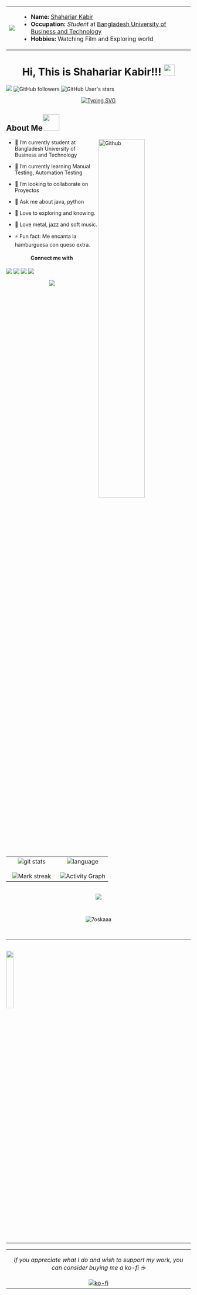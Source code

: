 <table border="0">
  <tr>
    <td><img src="https://c.tenor.com/q9s_XmoedE8AAAAi/piske-usagi.gif"></td>
    <td>
        <ul>
          <li><strong>Name:</strong> <a href="https://www.linkedin.com/in/shahariar07/">Shahariar Kabir</a></li>
          <li><strong>Occupation:</strong> <em>Student</em> at <a href="https://bubt.edu.bd/">Bangladesh University of Business and Technology</a>
          <li><strong>Hobbies:</strong> Watching Film and Exploring world</li>
        </ul>
    </td>
  </tr>
  </table>

<h1 align="center">
Hi, This is Shahariar Kabir!!!
<img src= "https://media.tenor.com/images/2adfe94e69139f3e22623b61d375a7a7/tenor.gif" width= "30" height= "30">
</h1>

![](https://visitor-badge.glitch.me/badge?page_id=shahriaaar007.shahriaaar007) ![GitHub followers](https://img.shields.io/github/followers/shahriaaar007?logo=gitfollower&style=social) 
<img alt="GitHub User's stars" src="https://img.shields.io/github/stars/shahriaaar007?affiliations=owner&color=black&logo=gitstars&logoColor=white&style=social">

<p align="center">
 <a href="https://git.io/typing-svg"><img src="https://readme-typing-svg.demolab.com?font=Fira+Code&pause=1000&color=F78B15&background=DBF2FF00&center=true&vCenter=true&width=435&lines=I+am+a+Computer+Engineer;I+love+to+learn+new+things" alt="Typing SVG" /></a>
</p>



<h2> About Me<img src= "https://media2.giphy.com/media/Lm5hxmmI6ucOQGfjKj/giphy.gif?cid=6c09b952o9xti0m387z597k2xqipch3qmqjydym98oef87ve&rid=giphy.gif&ct=s" width= "45" height= "45"></h2>

<img width="50%" align="right" alt="Github" src="https://raw.githubusercontent.com/onimur/.github/master/.resources/git-header.svg" />

- 🔭 I’m currently student  at  Bangladesh University of Business and Technology
  
- 🌱 I’m currently learning Manual Testing, Automation Testing
  
- 👯 I’m looking to collaborate on Proyectos
  
- 💬 Ask me about java, python

- 💖 Love to exploring and knowing.

- 🎵 Love metal, jazz and soft music.

- ⚡ Fun fact: Me encanta la hamburguesa con queso extra.
<h4 align="center"><strong>Connect me with</strong></h4><img src="https://user-images.githubusercontent.com/73097560/115834477-dbab4500-a447-11eb-908a-139a6edaec5c.gif">
          <a href="mailto:shahriarkaabir007@gmail.com"><img src="https://img.icons8.com/bubbles/50/000000/apple-mail.png"/></a>
          <a href="https://twitter.com/shahriaaar007"><img src="https://img.icons8.com/bubbles/50/000000/twitter-circled.png"/></a>
          <a href="https://www.linkedin.com/in/shahariar07/"><img src="https://img.icons8.com/bubbles/50/000000/linkedin.png"/></a>
  
<p  align="center">
<img src="https://user-images.githubusercontent.com/73097560/115834477-dbab4500-a447-11eb-908a-139a6edaec5c.gif"> 
                  
  <br>

<table border="0" align="center">
<tr border="0">
<td width="50%" align="center">
  
  <img  align="center"  alt="git stats" src="https://github-readme-stats.vercel.app/api?username=shahriaaar007&theme=cobalt&show_icons=true&count_private=true" />
  <br></br>
  <img  title="🔥 Get streak stats for your profile at git.io/streak-stats" alt="Mark streak" src="https://github-readme-streak-stats.herokuapp.com/?user=shahriaaar007&theme=algolia&hide_border=true" />


  
</td>

<td width="50%" align="center">

  <img  align="center"  src="https://github-readme-stats.vercel.app/api/top-langs/?username=shahriaaar007&layout=compact&show_icon=true&theme=algolia" alt="language"/>
  <br></br> 
  <img  alt="Activity Graph" src="https://activity-graph.herokuapp.com/graph?username=shahriaaar007&custom_title=Shahariar's%20Contribution%20Graph&theme=react-dark" />
  
  </td>
</tr>
</table>

<br>

<img src="https://user-images.githubusercontent.com/73097560/115834477-dbab4500-a447-11eb-908a-139a6edaec5c.gif">
</p>  
                                                                                    
<br>
<p align="center">
<div align=center>
<img src="https://github-profile-trophy.vercel.app/?username=shahriaaar007&layout=compact&theme=algolia" alt="7oskaaa" />
</div>
</p>

<br>

 <hr>

<br>


<img width="20%" align="middle" src = "https://media0.giphy.com/media/KDDpcKigbfFpnejZs6/giphy.gif?cid=ecf05e47oy6f4zjs8g1qoiystc56cu7r9tb8a1fe76e05oty&rid=giphy.gif"/>
<hr>
<table border="0">

  <td align="center" colspan="2">
    <p><i>If you appreciate what I do and wish to support my work, you can consider buying me a ko-fi ☕</i></p>
    <a href="https://ko-fi.com/shahriar007" target="_blank"><img src="https://img.icons8.com/bubbles/200/000000/ko-fi.png" alt="ko-fi"></a>
  </td>

</table>
